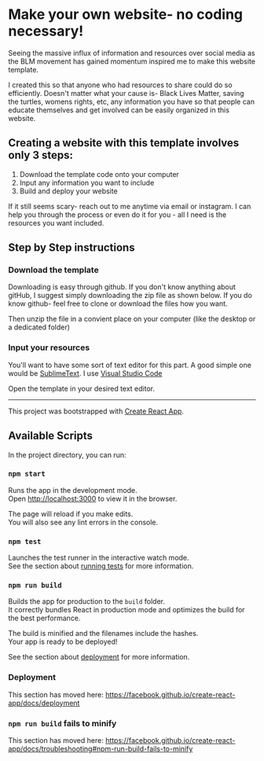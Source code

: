 # Make your own website- no coding necessary!

Seeing the massive influx of information and resources over social media as the BLM movement has gained momentum inspired me to make this website template.

I created this so that anyone who had resources to share could do so efficiently. Doesn't matter what your cause is- Black Lives Matter, saving the turtles, womens rights, etc, any information you have so that people can educate themselves and get involved can be easily organized in this website. 

## Creating a website with this template involves only 3 steps:
1. Download the template code onto your computer
2. Input any information you want to include
3. Build and deploy your website

If it still seems scary- reach out to me anytime via email or instagram. I can help you through the process or even do it for you - all I need is the resources you want included. 

## Step by Step instructions

### Download the template

Downloading is easy through github. If you don't know anything about gitHub, I suggest simply downloading the zip file as shown below. 
If you do know github- feel free to clone or download the files how you want. 

Then unzip the file in a convient place on your computer (like the desktop or a dedicated folder)

### Input your resources

You'll want to have some sort of text editor for this part. A good simple one would be [SublimeText](https://www.sublimetext.com/). I use [Visual Studio Code](https://code.visualstudio.com/)

Open the template in your desired text editor.



----------------------------

This project was bootstrapped with [Create React App](https://github.com/facebook/create-react-app).

## Available Scripts

In the project directory, you can run:

### `npm start`

Runs the app in the development mode.<br />
Open [http://localhost:3000](http://localhost:3000) to view it in the browser.

The page will reload if you make edits.<br />
You will also see any lint errors in the console.

### `npm test`

Launches the test runner in the interactive watch mode.<br />
See the section about [running tests](https://facebook.github.io/create-react-app/docs/running-tests) for more information.

### `npm run build`

Builds the app for production to the `build` folder.<br />
It correctly bundles React in production mode and optimizes the build for the best performance.

The build is minified and the filenames include the hashes.<br />
Your app is ready to be deployed!

See the section about [deployment](https://facebook.github.io/create-react-app/docs/deployment) for more information.


### Deployment

This section has moved here: https://facebook.github.io/create-react-app/docs/deployment

### `npm run build` fails to minify

This section has moved here: https://facebook.github.io/create-react-app/docs/troubleshooting#npm-run-build-fails-to-minify
